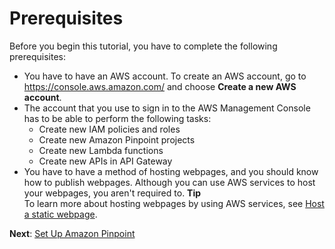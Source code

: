 # Prerequisites<a name="tutorials-email-prefs-prereqs"></a>

Before you begin this tutorial, you have to complete the following prerequisites:
+ You have to have an AWS account\. To create an AWS account, go to [https://console\.aws\.amazon\.com/](https://console.aws.amazon.com/) and choose **Create a new AWS account**\.
+ The account that you use to sign in to the AWS Management Console has to be able to perform the following tasks:
  + Create new IAM policies and roles
  + Create new Amazon Pinpoint projects
  + Create new Lambda functions
  + Create new APIs in API Gateway
+ You have to have a method of hosting webpages, and you should know how to publish webpages\. Although you can use AWS services to host your webpages, you aren't required to\. 
**Tip**  
To learn more about hosting webpages by using AWS services, see [Host a static webpage](https://aws.amazon.com/getting-started/projects/host-static-website/)\.

**Next**: [Set Up Amazon Pinpoint](tutorials-email-prefs-part-1.md)